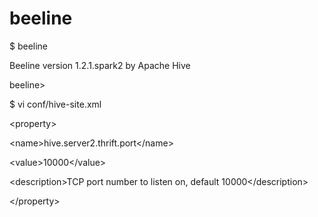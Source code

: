 # beeline

$ beeline

Beeline version 1.2.1.spark2 by Apache Hive

beeline&gt;

$ vi conf/hive-site.xml

&lt;property&gt;

   &lt;name&gt;hive.server2.thrift.port&lt;/name&gt;

   &lt;value&gt;10000&lt;/value&gt;

   &lt;description&gt;TCP port number to listen on, default 10000&lt;/description&gt;

 &lt;/property&gt;

